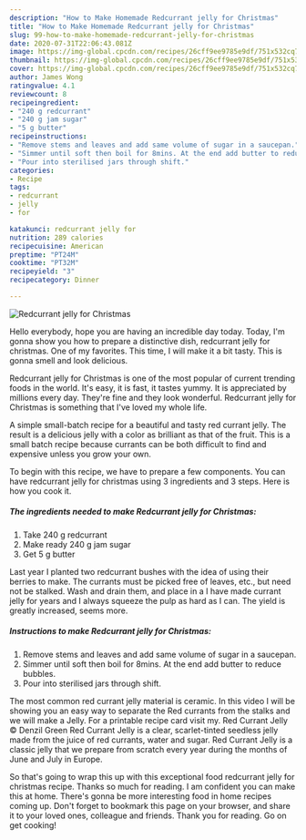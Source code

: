 ```yaml
---
description: "How to Make Homemade Redcurrant jelly for Christmas"
title: "How to Make Homemade Redcurrant jelly for Christmas"
slug: 99-how-to-make-homemade-redcurrant-jelly-for-christmas
date: 2020-07-31T22:06:43.081Z
image: https://img-global.cpcdn.com/recipes/26cff9ee9785e9df/751x532cq70/redcurrant-jelly-for-christmas-recipe-main-photo.jpg
thumbnail: https://img-global.cpcdn.com/recipes/26cff9ee9785e9df/751x532cq70/redcurrant-jelly-for-christmas-recipe-main-photo.jpg
cover: https://img-global.cpcdn.com/recipes/26cff9ee9785e9df/751x532cq70/redcurrant-jelly-for-christmas-recipe-main-photo.jpg
author: James Wong
ratingvalue: 4.1
reviewcount: 8
recipeingredient:
- "240 g redcurrant"
- "240 g jam sugar"
- "5 g butter"
recipeinstructions:
- "Remove stems and leaves and add same volume of sugar in a saucepan."
- "Simmer until soft then boil for 8mins. At the end add butter to reduce bubbles."
- "Pour into sterilised jars through shift."
categories:
- Recipe
tags:
- redcurrant
- jelly
- for

katakunci: redcurrant jelly for 
nutrition: 289 calories
recipecuisine: American
preptime: "PT24M"
cooktime: "PT32M"
recipeyield: "3"
recipecategory: Dinner

---
```



![Redcurrant jelly for Christmas](https://img-global.cpcdn.com/recipes/26cff9ee9785e9df/751x532cq70/redcurrant-jelly-for-christmas-recipe-main-photo.jpg)

Hello everybody, hope you are having an incredible day today. Today, I'm gonna show you how to prepare a distinctive dish, redcurrant jelly for christmas. One of my favorites. This time, I will make it a bit tasty. This is gonna smell and look delicious.

Redcurrant jelly for Christmas is one of the most popular of current trending foods in the world. It's easy, it is fast, it tastes yummy. It is appreciated by millions every day. They're fine and they look wonderful. Redcurrant jelly for Christmas is something that I've loved my whole life.

A simple small-batch recipe for a beautiful and tasty red currant jelly. The result is a delicious jelly with a color as brilliant as that of the fruit. This is a small batch recipe because currants can be both difficult to find and expensive unless you grow your own.


To begin with this recipe, we have to prepare a few components. You can have redcurrant jelly for christmas using 3 ingredients and 3 steps. Here is how you cook it.

<!--inarticleads1-->

##### The ingredients needed to make Redcurrant jelly for Christmas:

1. Take 240 g redcurrant
1. Make ready 240 g jam sugar
1. Get 5 g butter


Last year I planted two redcurrant bushes with the idea of using their berries to make. The currants must be picked free of leaves, etc., but need not be stalked. Wash and drain them, and place in a I have made currant jelly for years and I always squeeze the pulp as hard as I can. The yield is greatly increased, seems more. 

<!--inarticleads2-->

##### Instructions to make Redcurrant jelly for Christmas:

1. Remove stems and leaves and add same volume of sugar in a saucepan.
1. Simmer until soft then boil for 8mins. At the end add butter to reduce bubbles.
1. Pour into sterilised jars through shift.


The most common red currant jelly material is ceramic. In this video I will be showing you an easy way to separate the Red currants from the stalks and we will make a Jelly. For a printable recipe card visit my. Red Currant Jelly © Denzil Green Red Currant Jelly is a clear, scarlet-tinted seedless jelly made from the juice of red currants, water and sugar. Red Currant Jelly is a classic jelly that we prepare from scratch every year during the months of June and July in Europe. 

So that's going to wrap this up with this exceptional food redcurrant jelly for christmas recipe. Thanks so much for reading. I am confident you can make this at home. There's gonna be more interesting food in home recipes coming up. Don't forget to bookmark this page on your browser, and share it to your loved ones, colleague and friends. Thank you for reading. Go on get cooking!
